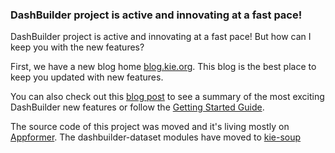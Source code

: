 ### DashBuilder project is active and innovating at a fast pace!

DashBuilder project is active and innovating at a fast pace! But how can I keep you with the new features?

First, we have a new blog home [blog.kie.org](https://blog.kie.org/). This blog is the best place to keep you updated with new features.

You can also check out this [blog post](https://blog.kie.org/2021/04/dashbuilder-an-apache-licensed-business-reporting-and-monitoring-tool.html) to see a summary of the most exciting DashBuilder new features or follow the [Getting Started Guide](https://blog.kie.org/2021/05/dashbuilder-getting-started-guide.html).

The source code of this project was moved and it's living mostly on [Appformer](https://github.com/kiegroup/appformer). The dashbuilder-dataset modules have moved to [kie-soup](https://github.com/kiegroup/kie-soup)
